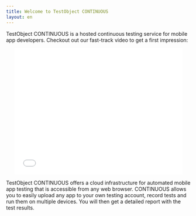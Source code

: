 ```yaml
---
title: Welcome to TestObject CONTINUOUS
layout: en
---
```


TestObject CONTINUOUS is a hosted continuous testing service for mobile app developers. Checkout out our fast-track video to get a first impression:

<p style="text-align: center;"><iframe allowfullscreen="" frameborder="0" src="//www.youtube.com/embed/EIiBSECA4ZE" width="459" height="344"></iframe></p>

TestObject CONTINUOUS offers a cloud infrastructure for automated mobile app testing that is accessible from any web browser. CONTINUOUS allows you to easily upload any app to your own testing account, record tests and run them on multiple devices. You will then get a detailed report with the test results.
